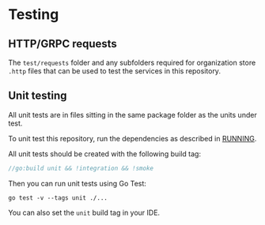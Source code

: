 # Testing

## HTTP/GRPC requests

The `test/requests` folder and any subfolders required for organization store `.http` files that can be used to test
the services in this repository.

## Unit testing

All unit tests are in files sitting in the same package folder as the units under test.

To unit test this repository, run the dependencies as described in [RUNNING](RUNNING.md).

All unit tests should be created with the following build tag:

```go
//go:build unit && !integration && !smoke

```

Then you can run unit tests using Go Test:

```shell
go test -v --tags unit ./...
```

You can also set the `unit` build tag in your IDE.
